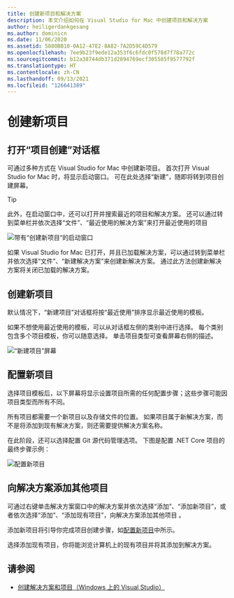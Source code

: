 ```yaml
---
title: 创建新项目和解决方案
description: 本文介绍如何在 Visual Studio for Mac 中创建项目和解决方案
author: heiligerdankgesang
ms.author: dominicn
ms.date: 11/06/2020
ms.assetid: 5880BB10-0A12-47E2-8A82-7A2D59C4D579
ms.openlocfilehash: 7ee9b23f9ede12a353f6c6fdc0f578d7f78a772c
ms.sourcegitcommit: b12a38744db371d2894769ecf305585f9577792f
ms.translationtype: HT
ms.contentlocale: zh-CN
ms.lasthandoff: 09/13/2021
ms.locfileid: "126641389"
---
```

# <a name="create-a-new-project"></a>创建新项目

## <a name="opening-the-project-creation-dialog"></a>打开“项目创建”对话框

可通过多种方式在 Visual Studio for Mac 中创建新项目。 首次打开 Visual Studio for Mac 时，将显示启动窗口。 可在此处选择“新建”，随即将转到项目创建屏幕。

> [!TIP]
> 此外，在启动窗口中，还可以打开并搜索最近的项目和解决方案。 还可以通过转到菜单栏并依次选择“文件”、“最近使用的解决方案”来打开最近使用的项目

![带有“创建新项目“的启动窗口](media/first-run-project.png)

如果 Visual Studio for Mac 已打开，并且已加载解决方案，可以通过转到菜单栏并依次选择“文件”、“新建解决方案”来创建新解决方案。 通过此方法创建新解决方案将关闭已加载的解决方案。

## <a name="creating-a-new-project"></a>创建新项目

默认情况下，“新建项目”对话框将按“最近使用”排序显示最近使用的模板。

如果不想使用最近使用的模板，可以从对话框左侧的类别中进行选择。 每个类别包含多个项目模板，你可以随意选择。 单击项目类型可查看屏幕右侧的描述。

![“新建项目”屏幕](media/project-creation-screen.png)

## <a name="configuring-your-new-project"></a>配置新项目

选择项目模板后，以下屏幕将显示设置项目所需的任何配置步骤；这些步骤可能因项目类型而所有不同。

所有项目都需要一个新项目以及存储文件的位置。 如果项目属于新解决方案，而不是将添加到现有解决方案，则还需要提供解决方案名称。

在此阶段，还可以选择配置 Git 源代码管理选项。 下图是配置 .NET Core 项目的最终步骤示例：

![配置新项目](media/configure-new-project.png)

## <a name="adding-additional-projects-to-a-solution"></a>向解决方案添加其他项目

可通过右键单击解决方案窗口中的解决方案并依次选择“添加”、“添加新项目”，或者依次选择“添加”、“添加现有项目”，向解决方案添加其他项目  。

添加新项目将引导你完成项目创建步骤，如[配置新项目](#configuring-your-new-project)中所示。

选择添加现有项目，你将能浏览计算机上的现有项目并将其添加到解决方案。

## <a name="see-also"></a>请参阅

- [创建解决方案和项目（Windows 上的 Visual Studio）](/visualstudio/ide/creating-solutions-and-projects)
